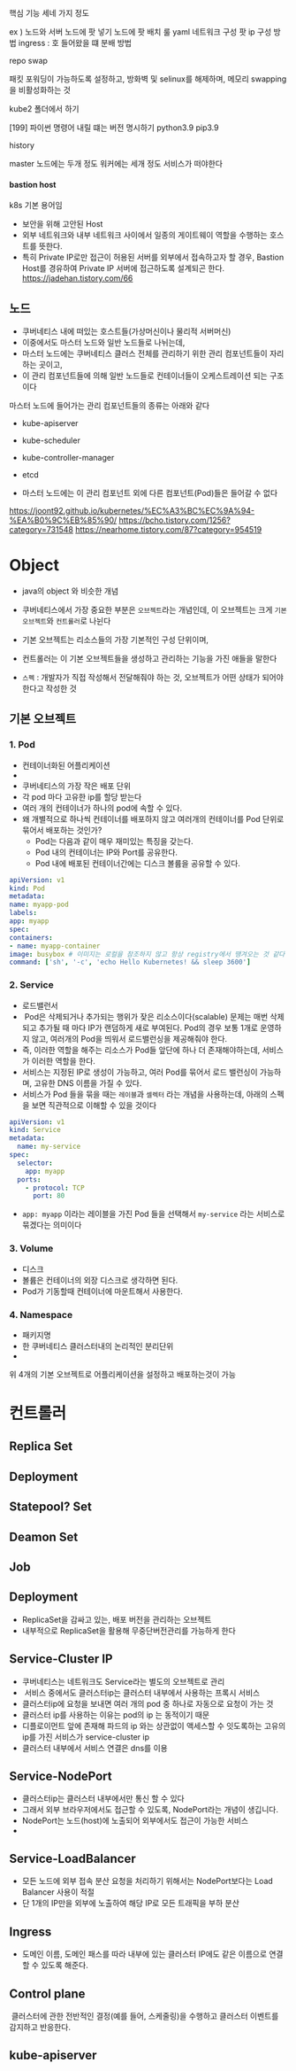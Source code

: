 핵심 기능 세네 가지 정도 

ex ) 
노드와 서버 
노드에 팟 넣기
노드에 팟 배치 룰
yaml 
네트워크 구성
팟 ip 구성 방법
ingress : 호 들어왔을 떄 분배 방법


repo 
swap

패킷 포워딩이 가능하도록 설정하고, 
방화벽 및 selinux를 해제하며, 
메모리 swapping을 비활성화하는 것



kube2 폴더에서 하기

[199]
파이썬 명령어 내릴 떄는 버전 명시하기
python3.9
pip3.9 


history




master 노드에는 두개 정도 
워커에는 세개 정도 서비스가 떠야한다


#### bastion host
k8s 기본 용어임
- 보안을 위해 고안된 Host
- 외부 네트워크와 내부 네트워크 사이에서 일종의 게이트웨이 역할을 수행하는 호스트를 뜻한다. 
- 특히 Private IP로만 접근이 허용된 서버를 외부에서 접속하고자 할 경우, Bastion Host를 경유하여 Private IP 서버에 접근하도록 설계되곤 한다.
https://jadehan.tistory.com/66


## 노드
- 쿠버네티스 내에 떠있는 호스트들(가상머신이나 물리적 서버머신)
- 이중에서도 마스터 노드와 일반 노드들로 나뉘는데, 
- 마스터 노드에는 쿠버네티스 클러스 전체를 관리하기 위한 관리 컴포넌트들이 자리하는 곳이고, 
- 이 관리 컴포넌트들에 의해 일반 노드들로 컨테이너들이 오케스트레이션 되는 구조이다

마스터 노드에 들어가는 관리 컴포넌트들의 종류는 아래와 같다

- kube-apiserver
- kube-scheduler
- kube-controller-manager
- etcd

- 마스터 노드에는 이 관리 컴포넌트 외에 다른 컴포넌트(Pod)들은 들어갈 수 없다






https://joont92.github.io/kubernetes/%EC%A3%BC%EC%9A%94-%EA%B0%9C%EB%85%90/
https://bcho.tistory.com/1256?category=731548
https://nearhome.tistory.com/87?category=954519
# Object
- java의 object 와 비슷한 개념
- 쿠버네티스에서 가장 중요한 부분은 `오브젝트`라는 개념인데, 이 오브젝트는 크게 `기본 오브젝트`와 `컨트롤러`로 나뉜다  
- 기본 오브젝트는 리소스들의 가장 기본적인 구성 단위이며, 
- 컨트롤러는 이 기본 오브젝트들을 생성하고 관리하는 기능을 가진 애들을 말한다

- `스펙` : 개발자가 직접 작성해서 전달해줘야 하는 것, 오브젝트가 어떤 상태가 되어야 한다고 작성한 것 

## 기본 오브젝트

### 1. Pod
- 컨테이너화된 어플리케이션
- 
- 쿠버네티스의 가장 작은 배포 단위
- 각 pod 마다 고유한 ip를 할당 받는다
- 여러 개의 컨테이너가 하나의 pod에 속할 수 있다.
- 왜 개별적으로 하나씩 컨테이너를 배포하지 않고 여러개의 컨테이너를 Pod 단위로 묶어서 배포하는 것인가?
	- Pod는 다음과 같이 매우 재미있는 특징을 갖는다.
	-  Pod 내의 컨테이너는 IP와 Port를 공유한다.
	- Pod 내에 배포된 컨테이너간에는 디스크 볼륨을 공유할 수 있다.

``` yaml
apiVersion: v1  
kind: Pod  
metadata:  
name: myapp-pod  
labels:  
app: myapp  
spec:  
containers:  
- name: myapp-container  
image: busybox # 이미지는 로컬을 참조하지 않고 항상 registry에서 땡겨오는 것 같다  
command: ['sh', '-c', 'echo Hello Kubernetes! && sleep 3600']
```
### 2. Service
- 로드밸런서
-  Pod은 삭제되거나 추가되는 행위가 잦은 리소스이다(scalable) 
  문제는 매번 삭제되고 추가될 때 마다 IP가 랜덤하게 새로 부여된다.
  Pod의 경우 보통 1개로 운영하지 않고, 여러개의 Pod을 띄워서 로드밸런싱을 제공해줘야 한다.
- 즉, 이러한 역할을 해주는 리소스가 Pod들 앞단에 하나 더 존재해야하는데, 서비스가 이러한 역할을 한다.
- 서비스는 지정된 IP로 생성이 가능하고, 여러 Pod를 묶어서 로드 밸런싱이 가능하며, 고유한 DNS 이름을 가질 수 있다.
- 서비스가 Pod 들을 묶을 때는 `레이블`과 `셀렉터` 라는 개념을 사용하는데, 아래의 스펙을 보면 직관적으로 이해할 수 있을 것이다
``` yml
apiVersion: v1  
kind: Service  
metadata:  
  name: my-service  
spec:  
  selector:  
    app: myapp  
  ports:  
    - protocol: TCP  
      port: 80
```
- `app: myapp` 이라는 레이블을 가진 Pod 들을 선택해서 `my-service` 라는 서비스로 묶겠다는 의미이다


### 3. Volume
- 디스크
- 볼륨은 컨테이너의 외장 디스크로 생각하면 된다. 
- Pod가 기동할때 컨테이너에 마운트해서 사용한다.
### 4. Namespace
- 패키지명
- 한 쿠버네티스 클러스터내의 논리적인 분리단위
- 


위 4개의 기본 오브젝트로 어플리케이션을 설정하고 배포하는것이 가능


# 컨트롤러
## Replica Set

## Deployment

## Statepool? Set

## Deamon Set

## Job















## Deployment
-  ReplicaSet을 감싸고 있는, 배포 버전을 관리하는 오브젝트
- 내부적으로 ReplicaSet을 활용해 무중단버전관리를 가능하게 한다


## Service-Cluster IP
- 쿠버네티스는 네트워크도 Service라는 별도의 오브젝트로 관리
-  서비스 중에서도 클러스터ip는 클러스터 내부에서 사용하는 프록시 서비스
- 클러스터ip에 요청을 보내면 여러 개의 pod 중 하나로 자동으로 요청이 가는 것
- 클러스터 ip를 사용하는 이유는 pod의 ip 는 동적이기 때문
- 디플로이먼트 앞에 존재해 파드의 ip 와는 상관없이 액세스할 수 잇도록하는 고유의 ip를 가진 서비스가 service-cluster ip  
- 클러스터 내부에서 서비스 연결은 dns를 이용


## Service-NodePort
- 클러스터ip는 클러스터 내부에서만 통신 할 수 있다
- 그래서 외부 브라우저에서도 접근할 수 있도록, NodePort라는 개념이 생깁니다.
- NodePort는 노드(host)에 노출되어 외부에서도 접근이 가능한 서비스
- 
## Service-LoadBalancer
- 모든 노드에 외부 접속 분산 요청을 처리하기 위해서는 NodePort보다는 Load Balancer 사용이 적절
- 단 1개의 IP만을 외부에 노출하여 해당 IP로 모든 트래픽을 부하 분산

## Ingress
- 도메인 이름, 도메인 패스를 따라 내부에 있는 클러스터 IP에도 같은 이름으로 연결할 수 있도록 해준다.


## Control plane
 클러스터에 관한 전반적인 결정(예를 들어, 스케줄링)을 수행하고 클러스터 이벤트를 감지하고 반응한다.

## kube-apiserver


























